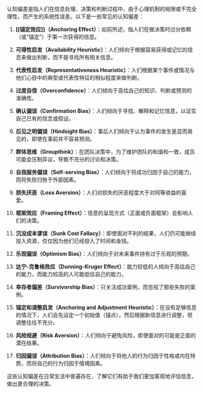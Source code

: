 认知偏差是指人们在信息处理、决策和判断过程中，由于心理机制的局限或不完全理性，而产生的系统性误差。以下是一些常见的认知偏差：

1. **[[锚定效应]]（Anchoring Effect）**：如前所述，指人们在做决策时过分依赖（或“锚定”）于第一次获得的信息。

2. **可得性启发（Availability Heuristic）**：人们倾向于根据容易获得或记忆的信息来做出判断，而不是寻找所有相关信息。

3. **代表性启发（Representativeness Heuristic）**：人们根据某个事件或情况与他们心目中的典型或代表性特征的相似程度来做判断。

4. **过度自信（Overconfidence）**：人们倾向于高估自己的知识、判断或预测的准确性。

5. **确认偏误（Confirmation Bias）**：人们倾向于寻找、解释和记忆信息，以证实自己已有的信念或假设。

6. **后见之明偏误（Hindsight Bias）**：事后人们倾向于认为事件的发生是显而易见的，即使在事前并不容易预测。

7. **群体思维（Groupthink）**：在团队决策中，为了维护团队的和谐和一致，成员可能会压制异议，导致不充分的讨论和决策。

8. **自我服务偏误（Self-serving Bias）**：人们倾向于将成功归因于自己的能力，而将失败归咎于外部因素。

9. **损失厌恶（Loss Aversion）**：人们对损失的厌恶程度大于对同等收益的喜爱。

10. **框架效应（Framing Effect）**：信息的呈现方式（正面或负面框架）会影响人们的决策。

11. **沉没成本谬误（Sunk Cost Fallacy）**：即使面对不利的结果，人们仍可能继续投入资源，仅仅因为他们已经投入了时间和金钱。

12. **乐观偏误（Optimism Bias）**：人们倾向于对未来事件持有过于乐观的预期。

13. **达宁-克鲁格效应（Dunning-Kruger Effect）**：能力较低的人倾向于高估自己的能力，而能力较高的人可能低估自己的能力。

14. **幸存者偏差（Survivorship Bias）**：只关注成功案例，而忽视了那些失败的案例。

15. **锚定和调整启发（Anchoring and Adjustment Heuristic）**：在没有足够信息的情况下，人们会先设定一个初始值（锚点），然后根据新信息进行调整，但调整往往不充分。

16. **风险规避（Risk Aversion）**：人们倾向于避免风险，即使面对的可能是正面的潜在结果。

17. **归因偏误（Attribution Bias）**：人们倾向于将他人的行为归因于性格或内在特质，而将自己的行为归因于情境因素。

这些认知偏差在日常生活中普遍存在，了解它们有助于我们更加客观地评估信息，做出更合理的决策。